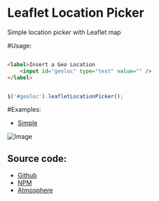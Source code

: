 Leaflet Location Picker
============

Simple location picker with Leaflet map

#Usage:

```html

<label>Insert a Geo Location 
	<input id="geoloc" type="text" value="" />
</label>

```

```javascript

$('#geoloc').leafletLocationPicker();

```

#Examples:

* [Simple](examples/simple.html)


![Image](https://raw.githubusercontent.com/stefanocudini/leaflet-locationpicker/master/images/leaflet-locationpicker.png)


Source code:
------

* [Github](https://github.com/stefanocudini/leaflet-locationpicker)
* [NPM](https://npmjs.org/package/leaflet-locationpicker)
* [Atmosphere](https://atmosphere.meteor.com/package/leaflet-locationpicker)
